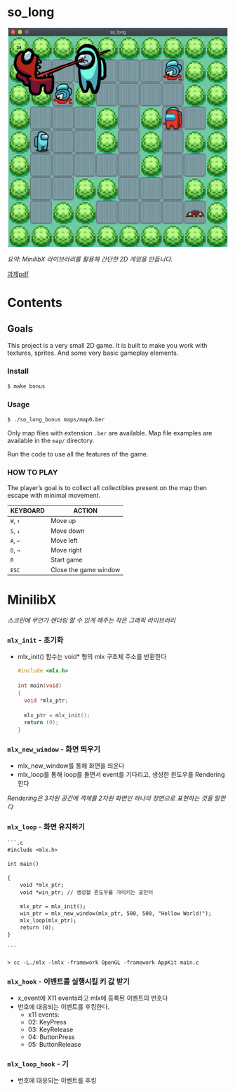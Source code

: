 # **so_long**

<center><img src="kill_scene.png" width="500" height="500"></center>

_요약: MinilibX 라이브러리를 활용해 간단한 2D 게임을 만듭니다._

[과제pdf](https://github.com/42seoul-translation/subject_ko/blob/master/so_long/so_long_ko.md)

# **Contents**

## Goals
This project is a very small 2D game. It is built to make you work with textures, sprites. And some very basic gameplay elements.

### Install
```bash
$ make bonus
```

### Usage
```bash
$ ./so_long_bonus maps/map0.ber
```
Only map files with extension `.ber` are available. Map file examples are available in the `map/` directory.

Run the code to use all the features of the game.

### HOW TO PLAY
The player’s goal is to collect all collectibles present on the map then escape with minimal movement.

|KEYBOARD|ACTION|
|---|---|
|`W`, `↑`|Move up|
|`S`, `↓`|Move down|
|`A`, `←`|Move left|
|`D`, `→`|Move right|
|`R`| Start game|
|`ESC`|Close the game window|

# **MinilibX**

_스크린에 무언가 렌더링 할 수 있게 해주는 작은 그래픽 라이브러리_

### `mlx_init` - 초기화

- mlx_init() 함수는 void\* 형의 mlx 구조체 주소를 반환한다

  ```.c
  #include <mlx.h>

  int main(void)
  {
  	void *mlx_ptr;

  	mlx_ptr = mlx_init();
  	return (0);
  }
  ```

### `mlx_new_window` - 화면 띄우기

- mlx_new_window를 통해 화면을 띄운다
- mlx_loop를 통해 loop를 돌면서 event를 기다리고, 생성한 윈도우를 Rendering 한다

_Rendering은 3차원 공간에 객체를 2차원 화면인 하나의 장면으로 표현하는 것을 말한다_

### `mlx_loop` - 화면 유지하기

	```.c
	#include <mlx.h>
	
	int main()
	
	{
		void *mlx_ptr;
		void *win_ptr; // 생성할 윈도우를 가리키는 포인터
	
		mlx_ptr = mlx_init();
		win_ptr = mlx_new_window(mlx_ptr, 500, 500, "Hellow World!");
		mlx_loop(mlx_ptr);
		return (0);
	}
	
	```

	> cc -L./mlx -lmlx -framework OpenGL -framework AppKit main.c

### `mlx_hook` - 이벤트를 실행시킬 키 값 받기

- x_event에 X11 events라고 mlx에 등록된 이벤트의 번호다
- 번호에 대응되는 이벤트를 후킹한다.
	- x11 events:
	- 02: KeyPress
	- 03: KeyRelease
	- 04: ButtonPress
	- 05: ButtonRelease

### `mlx_loop_hook` - 기

- 번호에 대응되는 이벤트를 후킹
